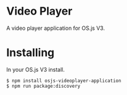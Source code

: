 # Video Player

A video player application for OS.js V3.

# Installing
In your OS.js V3 install.
```
$ npm install osjs-videoplayer-application
$ npm run package:discovery
```
